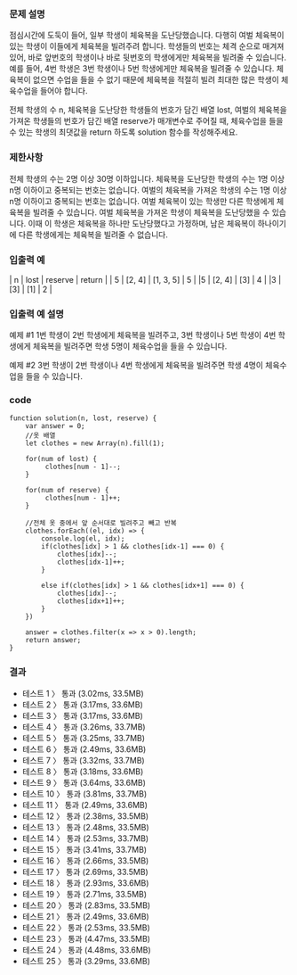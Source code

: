 ### 문제 설명
점심시간에 도둑이 들어, 일부 학생이 체육복을 도난당했습니다. 다행히 여벌 체육복이 있는 학생이 이들에게 체육복을 빌려주려 합니다. 학생들의 번호는 체격 순으로 매겨져 있어, 바로 앞번호의 학생이나 바로 뒷번호의 학생에게만 체육복을 빌려줄 수 있습니다. 예를 들어, 4번 학생은 3번 학생이나 5번 학생에게만 체육복을 빌려줄 수 있습니다. 체육복이 없으면 수업을 들을 수 없기 때문에 체육복을 적절히 빌려 최대한 많은 학생이 체육수업을 들어야 합니다.

전체 학생의 수 n, 체육복을 도난당한 학생들의 번호가 담긴 배열 lost, 여벌의 체육복을 가져온 학생들의 번호가 담긴 배열 reserve가 매개변수로 주어질 때, 체육수업을 들을 수 있는 학생의 최댓값을 return 하도록 solution 함수를 작성해주세요.

### 제한사항
전체 학생의 수는 2명 이상 30명 이하입니다.
체육복을 도난당한 학생의 수는 1명 이상 n명 이하이고 중복되는 번호는 없습니다.
여벌의 체육복을 가져온 학생의 수는 1명 이상 n명 이하이고 중복되는 번호는 없습니다.
여벌 체육복이 있는 학생만 다른 학생에게 체육복을 빌려줄 수 있습니다.
여벌 체육복을 가져온 학생이 체육복을 도난당했을 수 있습니다. 이때 이 학생은 체육복을 하나만 도난당했다고 가정하며, 남은 체육복이 하나이기에 다른 학생에게는 체육복을 빌려줄 수 없습니다.

### 입출력 예
| n |	lost | reserve | return |
| 5 | [2, 4] | [1, 3, 5] | 5 |
|5 | [2, 4] | [3] | 4 |
|3 | [3] | [1] | 2 |

### 입출력 예 설명
예제 #1
1번 학생이 2번 학생에게 체육복을 빌려주고, 3번 학생이나 5번 학생이 4번 학생에게 체육복을 빌려주면 학생 5명이 체육수업을 들을 수 있습니다.

예제 #2
3번 학생이 2번 학생이나 4번 학생에게 체육복을 빌려주면 학생 4명이 체육수업을 들을 수 있습니다.

### code
~~~
function solution(n, lost, reserve) {
    var answer = 0;
    //옷 배열
    let clothes = new Array(n).fill(1);

    for(num of lost) {
         clothes[num - 1]--;
    }
    
    for(num of reserve) {
         clothes[num - 1]++;
    }
    
    //전체 옷 중에서 앞 순서대로 빌려주고 빼고 반복
    clothes.forEach((el, idx) => {
        console.log(el, idx);
        if(clothes[idx] > 1 && clothes[idx-1] === 0) {
            clothes[idx]--;
            clothes[idx-1]++;
        }
        
        else if(clothes[idx] > 1 && clothes[idx+1] === 0) {
            clothes[idx]--;
            clothes[idx+1]++;
        }
    })

    answer = clothes.filter(x => x > 0).length;
    return answer;
}
~~~

### 결과

- 테스트 1 〉	통과 (3.02ms, 33.5MB)
- 테스트 2 〉	통과 (3.17ms, 33.6MB)
- 테스트 3 〉	통과 (3.17ms, 33.6MB)
- 테스트 4 〉	통과 (3.26ms, 33.7MB)
- 테스트 5 〉	통과 (3.25ms, 33.7MB)
- 테스트 6 〉	통과 (2.49ms, 33.6MB)
- 테스트 7 〉	통과 (3.32ms, 33.7MB)
- 테스트 8 〉	통과 (3.18ms, 33.6MB)
- 테스트 9 〉	통과 (3.64ms, 33.6MB)
- 테스트 10 〉	통과 (3.81ms, 33.7MB)
- 테스트 11 〉	통과 (2.49ms, 33.6MB)
- 테스트 12 〉	통과 (2.38ms, 33.5MB)
- 테스트 13 〉	통과 (2.48ms, 33.5MB)
- 테스트 14 〉	통과 (2.53ms, 33.7MB)
- 테스트 15 〉	통과 (3.41ms, 33.7MB)
- 테스트 16 〉	통과 (2.66ms, 33.5MB)
- 테스트 17 〉	통과 (2.69ms, 33.5MB)
- 테스트 18 〉	통과 (2.93ms, 33.6MB)
- 테스트 19 〉	통과 (2.71ms, 33.5MB)
- 테스트 20 〉	통과 (2.83ms, 33.5MB)
- 테스트 21 〉	통과 (2.49ms, 33.6MB)
- 테스트 22 〉	통과 (2.53ms, 33.5MB)
- 테스트 23 〉	통과 (4.47ms, 33.5MB)
- 테스트 24 〉	통과 (4.48ms, 33.6MB)
- 테스트 25 〉	통과 (3.29ms, 33.6MB)
